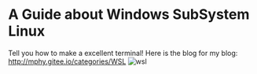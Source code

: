 # A Guide about Windows SubSystem Linux
Tell you how to make a excellent terminal!
Here is the blog for my blog: http://mphy.gitee.io/categories/WSL
![wsl](https://s1.ax1x.com/2020/08/27/dhlQgK.png)

